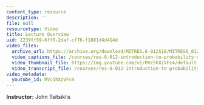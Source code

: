 ```yaml
---
content_type: resource
description: ''
file: null
resourcetype: Video
title: Lecture Overview
uid: 2239ff59-6ff0-2daf-cf76-f1881d4d414d
video_files:
  archive_url: https://archive.org/download/MITRES.6-012S18/MITRES6_012S18_L22-01_300k.mp4
  video_captions_file: /courses/res-6-012-introduction-to-probability-spring-2018/e63631ce32e950c3a5f574f77b4e15cf_RVc5hXzVFc4.vtt
  video_thumbnail_file: https://img.youtube.com/vi/RVc5hXzVFc4/default.jpg
  video_transcript_file: /courses/res-6-012-introduction-to-probability-spring-2018/6f18cf5712590d4f7964833ae20caeed_RVc5hXzVFc4.pdf
video_metadata:
  youtube_id: RVc5hXzVFc4
---
```


**Instructor:** John Tsitsiklis